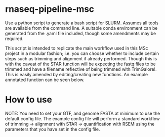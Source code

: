 # rnaseq-pipeline-msc
Use a python script to generate a bash script for SLURM. Assumes all tools are available from the command line. A suitable conda environment can be generated from the .yaml file included, though some amendments may be required.

This script is intended to replicate the main workflow used in this MSc project in a modular fashion; i.e. you can choose whether to include certain steps such as trimming and alignment if already performed. Though this is with the caveat of the STAR function will be expecting the fastq files to be trimmed and have a filename reflective of being trimmed with TrimGalore!. This is easily amended by editing/creating new functions. An example annotated function can be seen below.

# How to use
NOTE: You need to set your GTF, and genome FASTA at minimum to use the default config file. 
The example config file will perform a standard workflow of trimming -> alignment with STAR -> quantification with RSEM using the parameters that you have set in the config file.


